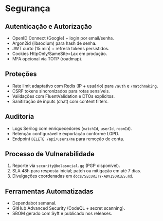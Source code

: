 # Segurança

## Autenticação e Autorização

- OpenID Connect (Google) + login por email/senha.
- Argon2id (libsodium) para hash de senha.
- JWT curto (15 min) + refresh tokens persistidos.
- Cookies HttpOnly/SameSite=Lax em produção.
- MFA opcional via TOTP (roadmap).

## Proteções

- Rate limit adaptativo com Redis (IP + usuário) para `/auth` e `/matchmaking`.
- CSRF tokens sincronizados para rotas sensíveis.
- Validações com FluentValidation e DTOs explícitos.
- Sanitização de inputs (chat) com content filters.

## Auditoria

- Logs Serilog com enriquecedores (`matchId`, `userId`, `roomId`).
- Retenção configurável e exportação conforme LGPD.
- Endpoint `DELETE /api/users/me` para remoção de conta.

## Processo de Vulnerabilidade

1. Reporte via `security@bolasocial.gg` (PGP disponível).
2. SLA 48h para resposta inicial; patch ou mitigação em até 7 dias.
3. Divulgações coordenadas em `docs/SECURITY-ADVISORIES.md`.

## Ferramentas Automatizadas

- Dependabot semanal.
- GitHub Advanced Security (CodeQL + secret scanning).
- SBOM gerado com Syft e publicado nos releases.
